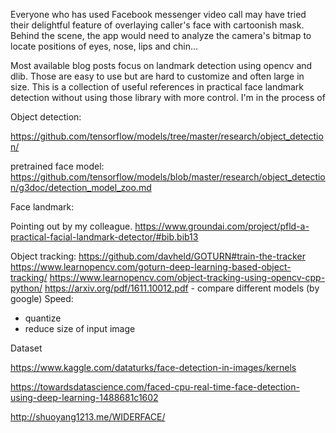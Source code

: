 Everyone who has used Facebook messenger video call may have tried their delightful feature of overlaying caller's face with cartoonish mask. Behind the scene, the app would need to analyze the camera's bitmap to locate positions of eyes, nose, lips and chin...

Most available blog posts focus on landmark detection using opencv and dlib. Those are easy to use but are hard to customize and often large in size. This is a collection of useful references in practical face landmark detection without using those library with more control. I'm in the process of 

Object detection:

https://github.com/tensorflow/models/tree/master/research/object_detection/

pretrained face model: https://github.com/tensorflow/models/blob/master/research/object_detection/g3doc/detection_model_zoo.md

Face landmark:

Pointing out by my colleague. 
https://www.groundai.com/project/pfld-a-practical-facial-landmark-detector/#bib.bib13


Object tracking:
https://github.com/davheld/GOTURN#train-the-tracker
https://www.learnopencv.com/goturn-deep-learning-based-object-tracking/
https://www.learnopencv.com/object-tracking-using-opencv-cpp-python/
https://arxiv.org/pdf/1611.10012.pdf - compare different models (by google)
Speed:

- quantize
- reduce size of input image

Dataset

https://www.kaggle.com/dataturks/face-detection-in-images/kernels

https://towardsdatascience.com/faced-cpu-real-time-face-detection-using-deep-learning-1488681c1602

http://shuoyang1213.me/WIDERFACE/

